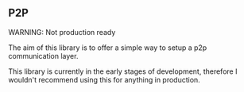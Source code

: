 ## P2P

WARNING: Not production ready

The aim of this library is to offer a simple way to setup a p2p communication layer.

This library is currently in the early stages of development, therefore I wouldn't recommend using this for anything in production. 